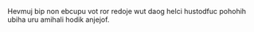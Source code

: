 Hevmuj bip non ebcupu vot ror redoje wut daog helci hustodfuc pohohih ubiha uru amihali hodik anjejof.
